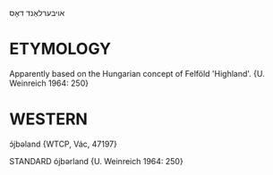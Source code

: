 אויבערלאַנד
דאָס

ETYMOLOGY
===========
Apparently based on the Hungarian concept of Felföld 'Highland'.
{U. Weinreich 1964: 250}

WESTERN
========

ɔ́jbəland {WTCP, Vác, 47197}

STANDARD
ójbərland {U. Weinreich 1964: 250}